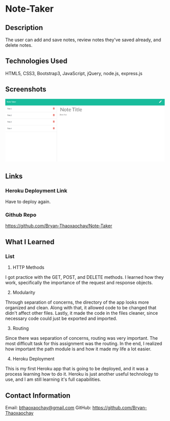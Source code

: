 # Note-Taker

## Description

The user can add and save notes, review notes they've saved already, and delete notes.

## Technologies Used

HTML5, CSS3, Bootstrap3, JavaScript, jQuery, node.js, express.js

## Screenshots

![](images/Notes-Screenshot.png)

## Links

### Heroku Deployment Link

Have to deploy again.

### Github Repo
https://github.com/Bryan-Thaoxaochay/Note-Taker 

## What I Learned

### List
1. HTTP Methods 

I got practice with the GET, POST, and DELETE methods. I learned how they work, specifically the importance of the request and response objects.

2. Modularity

Through separation of concerns, the directory of the app looks more organized and clean. Along with that, it allowed code to be changed that didn't affect other files. Lastly, it made the code in the files cleaner, since necessary code could just be exported and imported.

3. Routing

Since there was separation of concerns, routing was very important. The most difficult task for this assignment was the routing. In the end, I realized how important the path module is and how it made my life a lot easier.

4. Heroku Deployment

This is my first Heroku app that is going to be deployed, and it was a process learning how to do it. Heroku is just another useful technology to use, and I am still learning it's full capabilities.

## Contact Information

Email: bthaoxaochay@gmail.com
GitHub: https://github.com/Bryan-Thaoxaochay 
